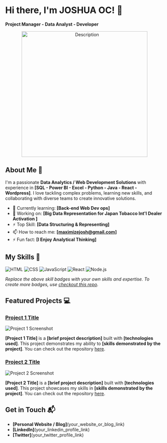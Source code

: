 # Hi there, I'm JOSHUA OC! 👋
**Project Manager - Data Analyst - Developer**

<p align="center">
  <img src="https://i.imgur.com/VNHkHJ6.jpeg" alt="Description" width="400">
</p>

## About Me 🚀

I'm a passionate **Data Analytics / Web Development Solutions** with experience in **[SQL - Power BI - Excel - Python - Java - React - Wordpress]**. I love tackling complex problems, learning new skills, and collaborating with diverse teams to create innovative solutions.

- 🌱 Currently learning: **[Back-end Web Dev ops]**
- 🔭 Working on: **[Big Data Representation for Japan Tobacco Int'l Dealer Activation ]**
- ⚡ Top Skill: **[Data Structuring & Representing]**
- 📫 How to reach me: **[maximizejosh@gmail.com]**
- ⚡ Fun fact: **[I Enjoy Analytical Thinking]**

## My Skills 🧠

![HTML](https://img.shields.io/badge/-HTML-E34F26?style=flat-square&logo=html5&logoColor=white)
![CSS](https://img.shields.io/badge/-CSS-1572B6?style=flat-square&logo=css3&logoColor=white)
![JavaScript](https://img.shields.io/badge/-JavaScript-F7DF1E?style=flat-square&logo=javascript&logoColor=black)
![React](https://img.shields.io/badge/-React-61DAFB?style=foplat-square&logo=react&logoColor=black)
![Node.js](https://img.shields.io/badge/-Node.js-339933?style=flat-square&logo=node.js&logoColor=white)

*Replace the above skill badges with your own skills and expertise. To create more badges, use [checkout this repo](https://github.com/alexandresanlim/Badges4-README.md-Profile).*

## Featured Projects 💻

### [Project 1 Title](project_1_link)

![Project 1 Screenshot](project_1_screenshot_url)

**[Project 1 Title]** is a **[brief project description]** built with **[technologies used]**. This project demonstrates my ability to **[skills demonstrated by the project]**. You can check out the repository [here](project_1_repository_link).

### [Project 2 Title](project_2_link)

![Project 2 Screenshot](project_2_screenshot_url)

**[Project 2 Title]** is a **[brief project description]** built with **[technologies used]**. This project showcases my skills in **[skills demonstrated by the project]**. You can check out the repository [here](project_2_repository_link).

## Get in Touch 📬

- **[Personal Website / Blog]**(your_website_or_blog_link)
- **[LinkedIn]**(your_linkedin_profile_link)
- **[Twitter]**(your_twitter_profile_link)


